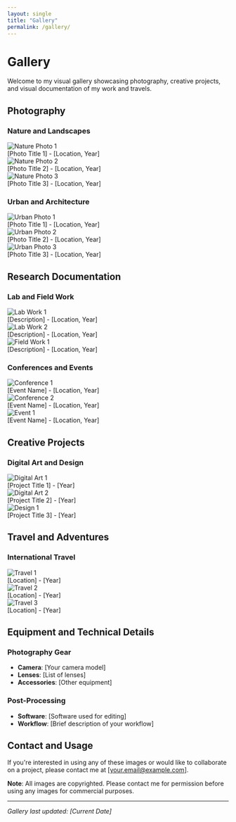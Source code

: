 ```yaml
---
layout: single
title: "Gallery"
permalink: /gallery/
---
```


# Gallery

Welcome to my visual gallery showcasing photography, creative projects, and visual documentation of my work and travels.

## Photography

### Nature and Landscapes
<div class="gallery-grid">
  <div class="gallery-item">
    <img src="/assets/images/gallery/nature1.jpg" alt="Nature Photo 1" class="gallery-image">
    <div class="gallery-caption">[Photo Title 1] - [Location, Year]</div>
  </div>
  <div class="gallery-item">
    <img src="/assets/images/gallery/nature2.jpg" alt="Nature Photo 2" class="gallery-image">
    <div class="gallery-caption">[Photo Title 2] - [Location, Year]</div>
  </div>
  <div class="gallery-item">
    <img src="/assets/images/gallery/nature3.jpg" alt="Nature Photo 3" class="gallery-image">
    <div class="gallery-caption">[Photo Title 3] - [Location, Year]</div>
  </div>
</div>

### Urban and Architecture
<div class="gallery-grid">
  <div class="gallery-item">
    <img src="/assets/images/gallery/urban1.jpg" alt="Urban Photo 1" class="gallery-image">
    <div class="gallery-caption">[Photo Title 1] - [Location, Year]</div>
  </div>
  <div class="gallery-item">
    <img src="/assets/images/gallery/urban2.jpg" alt="Urban Photo 2" class="gallery-image">
    <div class="gallery-caption">[Photo Title 2] - [Location, Year]</div>
  </div>
  <div class="gallery-item">
    <img src="/assets/images/gallery/urban3.jpg" alt="Urban Photo 3" class="gallery-image">
    <div class="gallery-caption">[Photo Title 3] - [Location, Year]</div>
  </div>
</div>

## Research Documentation

### Lab and Field Work
<div class="gallery-grid">
  <div class="gallery-item">
    <img src="/assets/images/gallery/lab1.jpg" alt="Lab Work 1" class="gallery-image">
    <div class="gallery-caption">[Description] - [Location, Year]</div>
  </div>
  <div class="gallery-item">
    <img src="/assets/images/gallery/lab2.jpg" alt="Lab Work 2" class="gallery-image">
    <div class="gallery-caption">[Description] - [Location, Year]</div>
  </div>
  <div class="gallery-item">
    <img src="/assets/images/gallery/field1.jpg" alt="Field Work 1" class="gallery-image">
    <div class="gallery-caption">[Description] - [Location, Year]</div>
  </div>
</div>

### Conferences and Events
<div class="gallery-grid">
  <div class="gallery-item">
    <img src="/assets/images/gallery/conference1.jpg" alt="Conference 1" class="gallery-image">
    <div class="gallery-caption">[Event Name] - [Location, Year]</div>
  </div>
  <div class="gallery-item">
    <img src="/assets/images/gallery/conference2.jpg" alt="Conference 2" class="gallery-image">
    <div class="gallery-caption">[Event Name] - [Location, Year]</div>
  </div>
  <div class="gallery-item">
    <img src="/assets/images/gallery/event1.jpg" alt="Event 1" class="gallery-image">
    <div class="gallery-caption">[Event Name] - [Location, Year]</div>
  </div>
</div>

## Creative Projects

### Digital Art and Design
<div class="gallery-grid">
  <div class="gallery-item">
    <img src="/assets/images/gallery/art1.jpg" alt="Digital Art 1" class="gallery-image">
    <div class="gallery-caption">[Project Title 1] - [Year]</div>
  </div>
  <div class="gallery-item">
    <img src="/assets/images/gallery/art2.jpg" alt="Digital Art 2" class="gallery-image">
    <div class="gallery-caption">[Project Title 2] - [Year]</div>
  </div>
  <div class="gallery-item">
    <img src="/assets/images/gallery/design1.jpg" alt="Design 1" class="gallery-image">
    <div class="gallery-caption">[Project Title 3] - [Year]</div>
  </div>
</div>

## Travel and Adventures

### International Travel
<div class="gallery-grid">
  <div class="gallery-item">
    <img src="/assets/images/gallery/travel1.jpg" alt="Travel 1" class="gallery-image">
    <div class="gallery-caption">[Location] - [Year]</div>
  </div>
  <div class="gallery-item">
    <img src="/assets/images/gallery/travel2.jpg" alt="Travel 2" class="gallery-image">
    <div class="gallery-caption">[Location] - [Year]</div>
  </div>
  <div class="gallery-item">
    <img src="/assets/images/gallery/travel3.jpg" alt="Travel 3" class="gallery-image">
    <div class="gallery-caption">[Location] - [Year]</div>
  </div>
</div>

## Equipment and Technical Details

### Photography Gear
- **Camera**: [Your camera model]
- **Lenses**: [List of lenses]
- **Accessories**: [Other equipment]

### Post-Processing
- **Software**: [Software used for editing]
- **Workflow**: [Brief description of your workflow]

## Contact and Usage

If you're interested in using any of these images or would like to collaborate on a project, please contact me at [your.email@example.com].

**Note**: All images are copyrighted. Please contact me for permission before using any images for commercial purposes.

---

*Gallery last updated: [Current Date]*